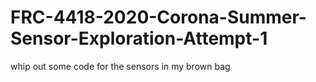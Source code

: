 # FRC-4418-2020-Corona-Summer-Sensor-Exploration-Attempt-1
whip out some code for the sensors in my brown bag
